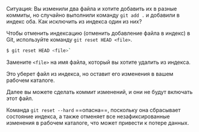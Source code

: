 Ситуация:
Вы изменили два файла и хотите добавить их в разные коммиты, но случайно выполнили команду `git add .` и добавили в индекс оба. Как исключить из индекса один из них?

Чтобы отменить индексацию (отменить добавление файла в индекс) в Git, используйте команду `git reset HEAD <file>`.

```bash
$ git reset HEAD <file>`
```

Замените `<file>` на имя файла, который вы хотите удалить из индекса.

Это уберет файл из индекса, но оставит его изменения в вашем рабочем каталоге.

Далее вы можете сделать коммит изменений, и они не будут включать этот файл.

Команда `git reset --hard` ==опасна==, поскольку она сбрасывает состояние индекса, а также отменяет все незафиксированные изменения в рабочем каталоге, что может привести к потере данных.